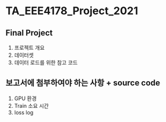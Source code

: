# TA_EEE4178_Project_2021

## Final Project
1. 프로젝트 개요
2. 데이터셋
3. 데이터 로드를 위한 참고 코드

## 보고서에 첨부하여야 하는 사항 + source code
1. GPU 환경
2. Train 소요 시간
3. loss log
